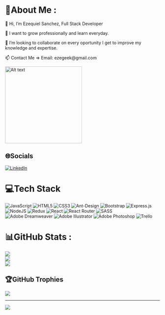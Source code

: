 # 💫About Me :
<p>👋 Hi, I’m Ezequiel Sanchez, Full Stack Developer</p>
<p>👀 I want to grow professionally and learn everyday.</p>
<p>💞️ I’m looking to collaborate on every oportunity I get to improve my knowledge and expertise.</p>
<p>📫 Contact Me => Email: ezegeek@gmail.com</p>

<img
  src="https://cdn.efset.org/efset-widget/img/certificate_78.png"
  alt="Alt text"
  title="Optional title"
  style="display: inline-block; margin: 0 auto; width: 250px">
  
## 🌐Socials
[![LinkedIn](https://img.shields.io/badge/LinkedIn-%230077B5.svg?logo=linkedin&logoColor=white)](https://www.linkedin.com/in/ezequiel-sanchez-dev/) 

# 💻Tech Stack
![JavaScript](https://img.shields.io/badge/javascript-%23323330.svg?style=for-the-badge&logo=javascript&logoColor=%23F7DF1E) ![HTML5](https://img.shields.io/badge/html5-%23E34F26.svg?style=for-the-badge&logo=html5&logoColor=white) ![CSS3](https://img.shields.io/badge/css3-%231572B6.svg?style=for-the-badge&logo=css3&logoColor=white) ![Ant-Design](https://img.shields.io/badge/-AntDesign-%230170FE?style=for-the-badge&logo=ant-design&logoColor=white) ![Bootstrap](https://img.shields.io/badge/bootstrap-%23563D7C.svg?style=for-the-badge&logo=bootstrap&logoColor=white) ![Express.js](https://img.shields.io/badge/express.js-%23404d59.svg?style=for-the-badge&logo=express&logoColor=%2361DAFB) ![NodeJS](https://img.shields.io/badge/node.js-6DA55F?style=for-the-badge&logo=node.js&logoColor=white) ![Redux](https://img.shields.io/badge/redux-%23593d88.svg?style=for-the-badge&logo=redux&logoColor=white) ![React](https://img.shields.io/badge/react-%2320232a.svg?style=for-the-badge&logo=react&logoColor=%2361DAFB) ![React Router](https://img.shields.io/badge/React_Router-CA4245?style=for-the-badge&logo=react-router&logoColor=white) ![SASS](https://img.shields.io/badge/SASS-hotpink.svg?style=for-the-badge&logo=SASS&logoColor=white) ![Adobe Dreamweaver](https://img.shields.io/badge/Adobe%20Dreamweaver-FF61F6.svg?style=for-the-badge&logo=Adobe%20Dreamweaver&logoColor=white) ![Adobe Illustrator](https://img.shields.io/badge/adobeillustrator-%23FF9A00.svg?style=for-the-badge&logo=adobeillustrator&logoColor=white) ![Adobe Photoshop](https://img.shields.io/badge/adobephotoshop-%2331A8FF.svg?style=for-the-badge&logo=adobephotoshop&logoColor=white) ![Trello](https://img.shields.io/badge/Trello-%23026AA7.svg?style=for-the-badge&logo=Trello&logoColor=white)
# 📊GitHub Stats :
![](https://github-readme-stats.vercel.app/api?username=geekybear&theme=vue&hide_border=false&include_all_commits=false&count_private=false)<br/>
![](https://github-readme-streak-stats.herokuapp.com/?user=geekybear&theme=vue&hide_border=false)<br/>
![](https://github-readme-stats.vercel.app/api/top-langs/?username=geekybear&theme=vue&hide_border=false&include_all_commits=false&count_private=false&layout=compact&hide=python,makefile)

## 🏆GitHub Trophies
![](https://github-profile-trophy.vercel.app/?username=geekybear&theme=flat&no-frame=false&no-bg=false&margin-w=4)

---
[![](https://visitcount.itsvg.in/api?id=geekybear&icon=8&color=0)](https://visitcount.itsvg.in)
